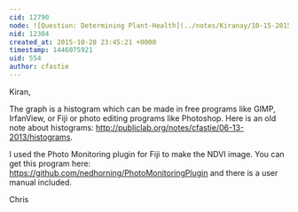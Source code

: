 ```yaml
---
cid: 12790
node: ![Question: Determining Plant-Health](../notes/Kiranay/10-15-2015/question-determining-plant-health)
nid: 12304
created_at: 2015-10-28 23:45:21 +0000
timestamp: 1446075921
uid: 554
author: cfastie
---
```


Kiran,

The graph is a histogram which can be made in free programs like GIMP, IrfanView, or Fiji or photo editing programs like Photoshop. Here is an old note about histograms: <http://publiclab.org/notes/cfastie/06-13-2013/histograms>.

I used the Photo Monitoring plugin for Fiji to make the NDVI image. You can get this program here: <https://github.com/nedhorning/PhotoMonitoringPlugin> and there is a user manual included. 

Chris